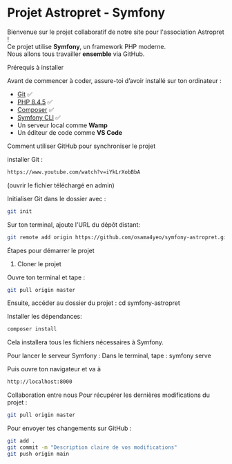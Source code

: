 # Projet Astropret -  Symfony 

Bienvenue sur le projet collaboratif de notre site pour l'association Astropret !  
Ce projet utilise **Symfony**, un framework PHP moderne.  
Nous allons tous travailler **ensemble** via GitHub.

Prérequis à installer

Avant de commencer à coder, assure-toi d’avoir installé sur ton ordinateur :

- [Git](https://git-scm.com/) ✅
- [PHP 8.4.5](https://www.php.net/downloads.php) ✅
- [Composer](https://getcomposer.org/) ✅
- [Symfony CLI](https://symfony.com/download) ✅
- Un serveur local comme **Wamp**
- Un éditeur de code comme **VS Code**

Comment utiliser GitHub pour synchroniser le projet

installer Git : 
```bash
https://www.youtube.com/watch?v=iYkLrXobBbA
```
(ouvrir le fichier téléchargé en admin) 

Initialiser Git dans le dossier avec :
```bash
git init
```

Sur ton terminal, ajoute l'URL du dépôt distant:
```bash
git remote add origin https://github.com/osama4yeo/symfony-astropret.git
```

Étapes pour démarrer le projet

 1. Cloner le projet

Ouvre ton terminal et tape :

```bash
git pull origin master
```

Ensuite, accéder au dossier du projet : cd symfony-astropret

Installer les dépendances:
```bash
composer install
```
Cela installera tous les fichiers nécessaires à Symfony.


Pour lancer le serveur Symfony : Dans le terminal, tape : symfony serve

Puis ouvre ton navigateur et va à
```bash
http://localhost:8000
``` 


Collaboration entre nous
Pour récupérer les dernières modifications du projet : 
```bash
git pull origin master
``` 

Pour envoyer tes changements sur GitHub :
```bash
git add .
git commit -m "Description claire de vos modifications"
git push origin main
```

